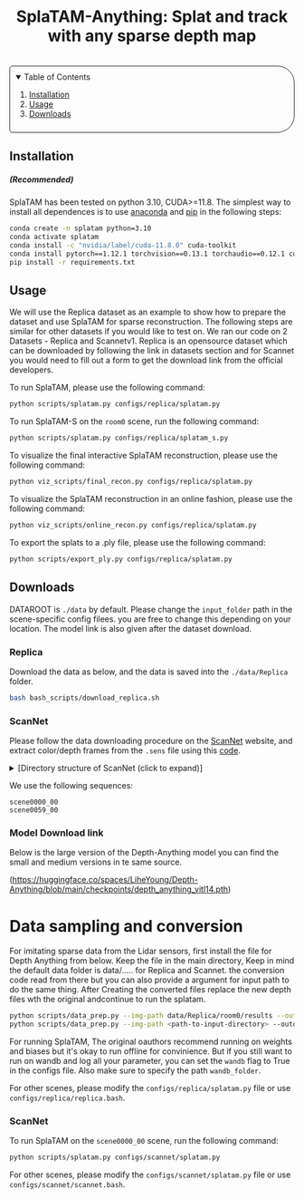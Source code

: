 <!-- PROJECT LOGO -->

<p align="center">

  <h1 align="center">SplaTAM-Anything: Splat and track with any sparse depth map</h1>


<br>

<!-- TABLE OF CONTENTS -->
<details open="open" style='padding: 10px; border-radius:5px 30px 30px 5px; border-style: solid; border-width: 1px;'>
  <summary>Table of Contents</summary>
  <ol>
    <li>
      <a href="#installation">Installation</a>
    </li>
    <li>
      <a href="#usage">Usage</a>
    </li>
    <li>
      <a href="#downloads">Downloads</a>
    </li>
  </ol>
</details>

## Installation

##### (Recommended)
SplaTAM has been tested on python 3.10, CUDA>=11.8. The simplest way to install all dependences is to use [anaconda](https://www.anaconda.com/) and [pip](https://pypi.org/project/pip/) in the following steps: 

```bash
conda create -n splatam python=3.10
conda activate splatam
conda install -c "nvidia/label/cuda-11.8.0" cuda-toolkit
conda install pytorch==1.12.1 torchvision==0.13.1 torchaudio==0.12.1 cudatoolkit=11.7 -c pytorch -c conda-forge
pip install -r requirements.txt
```

<!-- Alternatively, we also provide a conda environment.yml file :
```bash
conda env create -f environment.yml
conda activate splatam
``` -->

## Usage

We will use the Replica dataset as an example to show how to prepare the dataset and use SplaTAM for sparse reconstruction. The following steps are similar for other datasets if you would like to test on. We ran our code on 2 Datasets - Replica and Scannetv1. Replica is an opensource dataset which can be downloaded by following the link in datasets section and for Scannet you would need to fill out a form to get the download link from the official developers.

To run SplaTAM, please use the following command:

```bash
python scripts/splatam.py configs/replica/splatam.py
```
To run SplaTAM-S on the `room0` scene, run the following command:

```bash
python scripts/splatam.py configs/replica/splatam_s.py
```

To visualize the final interactive SplaTAM reconstruction, please use the following command:

```bash
python viz_scripts/final_recon.py configs/replica/splatam.py
```

To visualize the SplaTAM reconstruction in an online fashion, please use the following command:

```bash
python viz_scripts/online_recon.py configs/replica/splatam.py
```

To export the splats to a .ply file, please use the following command:

```bash
python scripts/export_ply.py configs/replica/splatam.py
```



## Downloads

DATAROOT is `./data` by default. Please change the `input_folder` path in the scene-specific config filees. you are free to change this depending on your location. The model link is also given after the dataset download.

### Replica

Download the data as below, and the data is saved into the `./data/Replica` folder.

```bash
bash bash_scripts/download_replica.sh
```

### ScanNet

Please follow the data downloading procedure on the [ScanNet](http://www.scan-net.org/) website, and extract color/depth frames from the `.sens` file using this [code](https://github.com/ScanNet/ScanNet/blob/master/SensReader/python/reader.py).

<details>
  <summary>[Directory structure of ScanNet (click to expand)]</summary>

```
  DATAROOT
  └── scannet
        └── scene0000_00
            └── frames
                ├── color
                │   ├── 0.jpg
                │   ├── 1.jpg
                │   ├── ...
                │   └── ...
                ├── depth
                │   ├── 0.png
                │   ├── 1.png
                │   ├── ...
                │   └── ...
                ├── intrinsic
                └── pose
                    ├── 0.txt
                    ├── 1.txt
                    ├── ...
                    └── ...
```
</details>


We use the following sequences: 
```
scene0000_00
scene0059_00
```
### Model Download link

Below is the large version of the Depth-Anything model you can find the small and medium versions in te same source.

(https://huggingface.co/spaces/LiheYoung/Depth-Anything/blob/main/checkpoints/depth_anything_vitl14.pth)

# Data sampling and conversion

For imitating sparse data from the Lidar sensors, first install the  file for Depth Anything from below. Keep the  file in the main directory, Keep in mind the default data folder is data/..... for Replica and Scannet. the conversion code read from there but you can also provide a argument for input path to do the same thing. After Creating the converted files replace the new depth files wth the original andcontinue to run the splatam.

```bash
python scripts/data_prep.py --img-path data/Replica/room0/results --outdir ./converted_depth --grayscale
python scripts/data_prep.py --img-path <path-to-input-directory> --outdir <path-to-output-directory --grayscale

```

For running SplaTAM, The original oauthors recommend running on weights and biases but it's okay to run offline for convinience. But if you still want to run on wandb and log all your parameter, you can set the `wandb` flag to True in the configs file. Also make sure to specify the path `wandb_folder`. 


For other scenes, please modify the `configs/replica/splatam.py` file or use `configs/replica/replica.bash`.


### ScanNet

To run SplaTAM on the `scene0000_00` scene, run the following command:

```bash
python scripts/splatam.py configs/scannet/splatam.py
```

For other scenes, please modify the `configs/scannet/splatam.py` file or use `configs/scannet/scannet.bash`.

###

